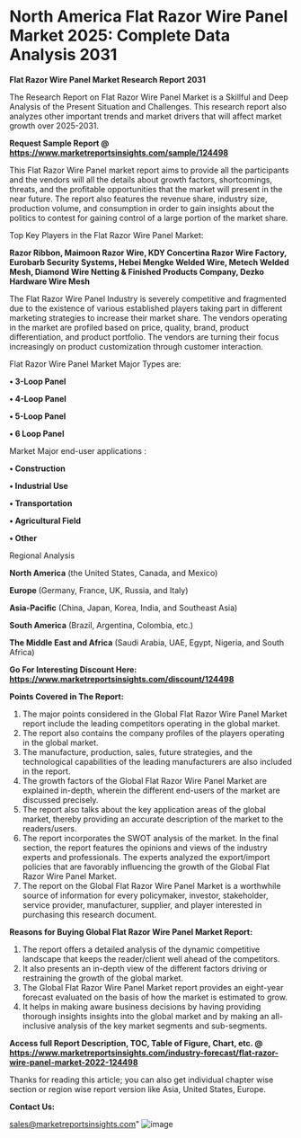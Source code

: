 # North America Flat Razor Wire Panel Market 2025: Complete Data Analysis 2031

<strong>Flat Razor Wire Panel Market Research Report 2031</strong>

The Research Report on Flat Razor Wire Panel Market is a Skillful and Deep Analysis of the Present Situation and Challenges. This research report also analyzes other important trends and market drivers that will affect market growth over 2025-2031.

<strong>Request Sample Report @ <a href=https://www.marketreportsinsights.com/sample/124498>https://www.marketreportsinsights.com/sample/124498</a></strong>

This Flat Razor Wire Panel market report aims to provide all the participants and the vendors will all the details about growth factors, shortcomings, threats, and the profitable opportunities that the market will present in the near future. The report also features the revenue share, industry size, production volume, and consumption in order to gain insights about the politics to contest for gaining control of a large portion of the market share.

Top Key Players in the Flat Razor Wire Panel Market:

<strong>Razor Ribbon, Maimoon Razor Wire, KDY Concertina Razor Wire Factory, Eurobarb Security Systems, Hebei Mengke Welded Wire, Metech Welded Mesh, Diamond Wire Netting & Finished Products Company, Dezko Hardware Wire Mesh</strong>

The Flat Razor Wire Panel Industry is severely competitive and fragmented due to the existence of various established players taking part in different marketing strategies to increase their market share. The vendors operating in the market are profiled based on price, quality, brand, product differentiation, and product portfolio. The vendors are turning their focus increasingly on product customization through customer interaction.

Flat Razor Wire Panel Market Major Types are:

<strong>• 3-Loop Panel

• 4-Loop Panel

• 5-Loop Panel

• 6 Loop Panel</strong>

Market Major end-user applications :

<strong>• Construction

• Industrial Use

• Transportation

• Agricultural Field

• Other</strong>

Regional Analysis

</u><strong><b>North America</b></strong> (the United States, Canada, and Mexico)

<strong><b>Europe </b></strong>(Germany, France, UK, Russia, and Italy)

<strong><b>Asia-Pacific</b></strong> (China, Japan, Korea, India, and Southeast Asia)

<strong><b>South America</b></strong> (Brazil, Argentina, Colombia, etc.)

<strong><b>The Middle East and Africa</b></strong> (Saudi Arabia, UAE, Egypt, Nigeria, and South Africa)

<strong>Go For Interesting Discount Here: <a href=https://www.marketreportsinsights.com/discount/124498>https://www.marketreportsinsights.com/discount/124498</a></strong>

<strong>Points Covered in The Report:</strong>
<ol>
  <li>The major points considered in the Global Flat Razor Wire Panel Market report include the leading competitors operating in the global market.</li>
  <li>The report also contains the company profiles of the players operating in the global market.</li>
  <li>The manufacture, production, sales, future strategies, and the technological capabilities of the leading manufacturers are also included in the report.</li>
  <li>The growth factors of the Global Flat Razor Wire Panel Market are explained in-depth, wherein the different end-users of the market are discussed precisely.</li>
  <li>The report also talks about the key application areas of the global market, thereby providing an accurate description of the market to the readers/users.</li>
  <li>The report incorporates the SWOT analysis of the market. In the final section, the report features the opinions and views of the industry experts and professionals. The experts analyzed the export/import policies that are favorably influencing the growth of the Global Flat Razor Wire Panel Market.</li>
  <li>The report on the Global Flat Razor Wire Panel Market is a worthwhile source of information for every policymaker, investor, stakeholder, service provider, manufacturer, supplier, and player interested in purchasing this research document.</li>
</ol>
<strong>Reasons for Buying Global Flat Razor Wire Panel Market Report:</strong>

<ol>
  <li>The report offers a detailed analysis of the dynamic competitive landscape that keeps the reader/client well ahead of the competitors.</li>
  <li>It also presents an in-depth view of the different factors driving or restraining the growth of the global market.</li>
  <li>The Global Flat Razor Wire Panel Market report provides an eight-year forecast evaluated on the basis of how the market is estimated to grow.</li>
  <li>It helps in making aware business decisions by having providing thorough insights insights into the global market and by making an all-inclusive analysis of the key market segments and sub-segments.</li>
</ol>
<strong>Access full Report Description, TOC, Table of Figure, Chart, etc. @ <a href=https://www.marketreportsinsights.com/industry-forecast/flat-razor-wire-panel-market-2022-124498>https://www.marketreportsinsights.com/industry-forecast/flat-razor-wire-panel-market-2022-124498</a></strong>


Thanks for reading this article; you can also get individual chapter wise section or region wise report version like Asia, United States, Europe.

<strong>Contact Us:</strong>

sales@marketreportsinsights.com"
![image](https://github.com/user-attachments/assets/73891e7e-a9d9-47ed-aba8-ebe3b56e9c9b)
